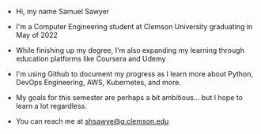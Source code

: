 - Hi, my name Samuel Sawyer
- I'm a Computer Engineering student at Clemson University graduating in May of 2022
- While finishing up my degree, I'm also expanding my learning through education platforms like Coursera and Udemy
- I'm using Github to document my progress as I learn more about Python, DevOps Engineering, AWS, Kubernetes, and more.
- My goals for this semester are perhaps a bit ambitious... but I hope to learn a lot regardless.

- You can reach me at shsawye@g.clemson.edu
